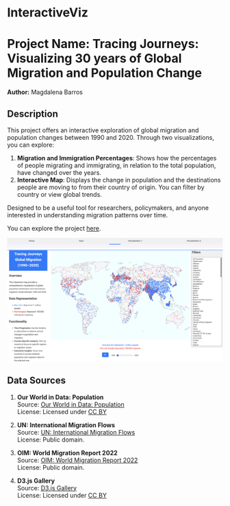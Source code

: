 # InteractiveViz
# Project Name: Tracing Journeys: Visualizing 30 years of Global Migration and Population Change

**Author:** Magdalena Barros

## Description

This project offers an interactive exploration of global migration and population changes between 1990 and 2020. Through two visualizations, you can explore:

1. **Migration and Immigration Percentages**: Shows how the percentages of people migrating and immigrating, in relation to the total population, have changed over the years.
2. **Interactive Map**: Displays the change in population and the destinations people are moving to from their country of origin. You can filter by country or view global trends.

Designed to be a useful tool for researchers, policymakers, and anyone interested in understanding migration patterns over time.

You can explore the project [here](https://mmbarrosmigrationviz.netlify.app/).


![Project Screenshot](www/mapviz.png)  

## Data Sources

1. **Our World in Data: Population**  
   Source: [Our World in Data: Population](https://ourworldindata.org/grapher/population?tab=map&time=1885)  
   License: Licensed under [CC BY](https://creativecommons.org/licenses/by/4.0/)

2. **UN: International Migration Flows**  
   Source: [UN: International Migration Flows](https://www.un.org/development/desa/pd/data/international-migration-flows)  
   License: Public domain.

3. **OIM: World Migration Report 2022**  
   Source: [OIM: World Migration Report 2022](https://worldmigrationreport.iom.int/wmr-2022-interactive/)  
   License: Public domain.

4. **D3.js Gallery**  
   Source: [D3.js Gallery](https://observablehq.com/@d3/gallery?utm_source=d3js-org&utm_medium=hero&utm_campaign=try-observablebodybody)  
   License: Licensed under [CC BY](https://creativecommons.org/licenses/by/4.0/)
